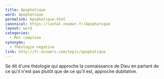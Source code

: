 ```yaml
---
title: Apophatique
word: Apophatique
permalink: Apophatique.html
canonical: https://lachal.neamar.fr/Apophatique
layout: word
categories:
  - Mot complexe
synonyms:
  - Théologie négative
link: http://fr.answers.com/topic/apophatique
---
```


Se dit d'une théologie qui approche la connaissance de Dieu en partant de ce qu'il n'est pas plutôt que de ce qu'il est, approche dubitative.

